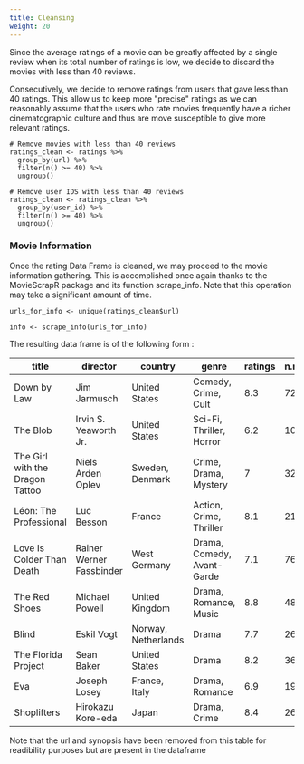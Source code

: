 ```yaml
---
title: Cleansing
weight: 20
---
```


Since the average ratings of a movie can be greatly affected by a single review when its total number of ratings is low, we decide to discard the movies with less than 40 reviews.

Consecutively, we decide to remove ratings from users that gave less than 40 ratings. This allow us to keep more "precise" ratings as we can reasonably assume that the users who rate movies frequently have a richer cinematographic culture and thus are move susceptible to give more relevant ratings.

```
# Remove movies with less than 40 reviews
ratings_clean <- ratings %>% 
  group_by(url) %>%
  filter(n() >= 40) %>%
  ungroup()

# Remove user IDS with less than 40 reviews 
ratings_clean <- ratings_clean %>%
  group_by(user_id) %>%
  filter(n() >= 40) %>%
  ungroup()
```

### Movie Information

Once the rating Data Frame is cleaned, we may proceed to the movie information gathering. This is accomplished once again thanks to the MovieScrapR package and its function scrape_info. Note that this operation may take a significant amount of time.

```
urls_for_info <- unique(ratings_clean$url)

info <- scrape_info(urls_for_info)
```

The resulting data frame is of the following form : 

|     title                         |     director             |     country         |     genre                  |     ratings    |     n.ratings    |     duration    |     year    |
|-----------------------------------|--------------------------|---------------------|----------------------------|----------------|------------------|-----------------|-------------|
| Down by Law                       | Jim Jarmusch             | United States       | Comedy, Crime, Cult        | 8.3            | 7260             | 107             | 1986        |
| The Blob                          | Irvin S. Yeaworth Jr.    | United States       | Sci-Fi, Thriller, Horror   | 6.2            | 1078             | 83              | 1958        |
| The Girl with   the Dragon Tattoo | Niels Arden Oplev        | Sweden, Denmark     | Crime, Drama, Mystery      | 7              | 3232             | 153             | 2009        |
| Léon: The   Professional          | Luc Besson               | France              | Action, Crime, Thriller    | 8.1            | 21383            | 133             | 1994        |
| Love Is   Colder Than Death       | Rainer Werner Fassbinder | West Germany        | Drama, Comedy, Avant-Garde | 7.1            | 760              | 89              | 1969        |
| The Red Shoes                     | Michael Powell           | United Kingdom      | Drama, Romance, Music      | 8.8            | 4875             | 135             | 1948        |
| Blind                             | Eskil Vogt               | Norway, Netherlands | Drama                      | 7.7            | 2601             | 96              | 2014        |
| The Florida   Project             | Sean Baker               | United States       | Drama                      | 8.2            | 3697             | 112             | 2017        |
| Eva                               | Joseph Losey             | France, Italy       | Drama, Romance             | 6.9            | 1947             | 109             | 1962        |
| Shoplifters                       | Hirokazu Kore-eda        | Japan               | Drama, Crime               | 8.4            | 2695             | 121             | 2018        |

Note that the url and synopsis have been removed from this table for readibility purposes but are present in the dataframe